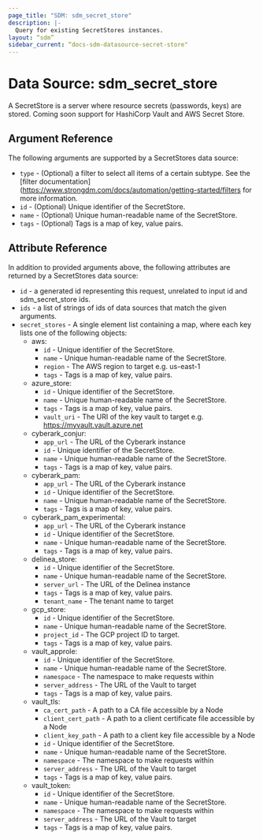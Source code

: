 ```yaml
---
page_title: "SDM: sdm_secret_store"
description: |-
  Query for existing SecretStores instances.
layout: “sdm”
sidebar_current: “docs-sdm-datasource-secret-store"
---
```

# Data Source: sdm_secret_store

A SecretStore is a server where resource secrets (passwords, keys) are stored.
 Coming soon support for HashiCorp Vault and AWS Secret Store.
## Argument Reference
The following arguments are supported by a SecretStores data source:
* `type` - (Optional) a filter to select all items of a certain subtype. See the [filter documentation](https://www.strongdm.com/docs/automation/getting-started/filters for more information.
* `id` - (Optional) Unique identifier of the SecretStore.
* `name` - (Optional) Unique human-readable name of the SecretStore.
* `tags` - (Optional) Tags is a map of key, value pairs.
## Attribute Reference
In addition to provided arguments above, the following attributes are returned by a SecretStores data source:
* `id` - a generated id representing this request, unrelated to input id and sdm_secret_store ids.
* `ids` - a list of strings of ids of data sources that match the given arguments.
* `secret_stores` - A single element list containing a map, where each key lists one of the following objects:
	* aws:
		* `id` - Unique identifier of the SecretStore.
		* `name` - Unique human-readable name of the SecretStore.
		* `region` - The AWS region to target e.g. us-east-1
		* `tags` - Tags is a map of key, value pairs.
	* azure_store:
		* `id` - Unique identifier of the SecretStore.
		* `name` - Unique human-readable name of the SecretStore.
		* `tags` - Tags is a map of key, value pairs.
		* `vault_uri` - The URI of the key vault to target e.g. https://myvault.vault.azure.net
	* cyberark_conjur:
		* `app_url` - The URL of the Cyberark instance
		* `id` - Unique identifier of the SecretStore.
		* `name` - Unique human-readable name of the SecretStore.
		* `tags` - Tags is a map of key, value pairs.
	* cyberark_pam:
		* `app_url` - The URL of the Cyberark instance
		* `id` - Unique identifier of the SecretStore.
		* `name` - Unique human-readable name of the SecretStore.
		* `tags` - Tags is a map of key, value pairs.
	* cyberark_pam_experimental:
		* `app_url` - The URL of the Cyberark instance
		* `id` - Unique identifier of the SecretStore.
		* `name` - Unique human-readable name of the SecretStore.
		* `tags` - Tags is a map of key, value pairs.
	* delinea_store:
		* `id` - Unique identifier of the SecretStore.
		* `name` - Unique human-readable name of the SecretStore.
		* `server_url` - The URL of the Delinea instance
		* `tags` - Tags is a map of key, value pairs.
		* `tenant_name` - The tenant name to target
	* gcp_store:
		* `id` - Unique identifier of the SecretStore.
		* `name` - Unique human-readable name of the SecretStore.
		* `project_id` - The GCP project ID to target.
		* `tags` - Tags is a map of key, value pairs.
	* vault_approle:
		* `id` - Unique identifier of the SecretStore.
		* `name` - Unique human-readable name of the SecretStore.
		* `namespace` - The namespace to make requests within
		* `server_address` - The URL of the Vault to target
		* `tags` - Tags is a map of key, value pairs.
	* vault_tls:
		* `ca_cert_path` - A path to a CA file accessible by a Node
		* `client_cert_path` - A path to a client certificate file accessible by a Node
		* `client_key_path` - A path to a client key file accessible by a Node
		* `id` - Unique identifier of the SecretStore.
		* `name` - Unique human-readable name of the SecretStore.
		* `namespace` - The namespace to make requests within
		* `server_address` - The URL of the Vault to target
		* `tags` - Tags is a map of key, value pairs.
	* vault_token:
		* `id` - Unique identifier of the SecretStore.
		* `name` - Unique human-readable name of the SecretStore.
		* `namespace` - The namespace to make requests within
		* `server_address` - The URL of the Vault to target
		* `tags` - Tags is a map of key, value pairs.
